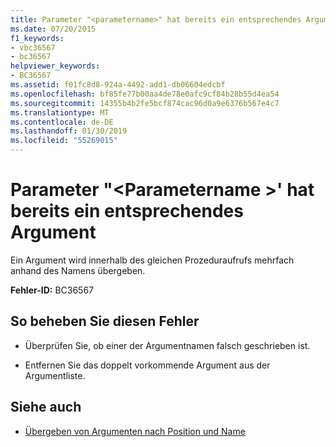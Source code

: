 ```yaml
---
title: Parameter "<parametername>" hat bereits ein entsprechendes Argument
ms.date: 07/20/2015
f1_keywords:
- vbc36567
- bc36567
helpviewer_keywords:
- BC36567
ms.assetid: f01fc8d8-924a-4492-add1-db06604edcbf
ms.openlocfilehash: bf85fe77b00aa4de78e0afc9cf84b28b55d4ea54
ms.sourcegitcommit: 14355b4b2fe5bcf874cac96d0a9e6376b567e4c7
ms.translationtype: MT
ms.contentlocale: de-DE
ms.lasthandoff: 01/30/2019
ms.locfileid: "55269015"
---
```

# <a name="parameter-parametername-already-has-a-matching-argument"></a>Parameter "\<Parametername >' hat bereits ein entsprechendes Argument
Ein Argument wird innerhalb des gleichen Prozeduraufrufs mehrfach anhand des Namens übergeben.  
  
 **Fehler-ID:** BC36567  
  
## <a name="to-correct-this-error"></a>So beheben Sie diesen Fehler  
  
-   Überprüfen Sie, ob einer der Argumentnamen falsch geschrieben ist.  
  
-   Entfernen Sie das doppelt vorkommende Argument aus der Argumentliste.  
  
## <a name="see-also"></a>Siehe auch
- [Übergeben von Argumenten nach Position und Name](../../visual-basic/programming-guide/language-features/procedures/passing-arguments-by-position-and-by-name.md)
